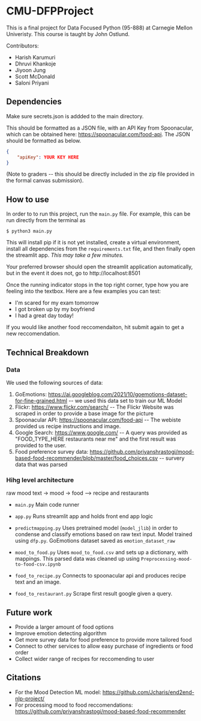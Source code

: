 # CMU-DFPProject

This is a final project for Data Focused Python (95-888) at Carnegie Mellon Univeristy. This course is taught by John Ostlund.

Contributors:
- Harish  Karumuri 	
- Dhruvi Khankoje 
- Jiyoon Jung	
- Scott McDonald	
- Saloni Priyani	


## Dependencies

Make sure secrets.json is addded to the main directory.

 This should be formatted as a JSON file, with an API Key from Spoonacular, which can be obtained here: https://spoonacular.com/food-api. The JSON should be formatted as below.

```secrets.json
{
    "apiKey": YOUR KEY HERE
}
```

(Note to graders -- this should be directly included in the zip file provided in the formal canvas submission).

## How to use

In order to to run this project, run the `main.py` file. For example, this can be run directly from the terminal as 

```
$ python3 main.py
```

This will install pip if it is not yet installed, create a virtual environment, install all dependencies from the `requirements.txt` file, and then finally open the streamlit app. *This may take a few minutes.*

Your preferred browser should open the streamlit application automatically, but in the event it does not, go to http://localhost:8501

Once the running indicator stops in the top right corner, type how you are feeling into the textbox. Here are a few examples you can test:

- I'm scared for my exam tomorrow
- I got broken up by my boyfriend
- I had a great day today!

If you would like another food reccomendaiton, hit submit again to get a new reccomendation.

## Technical Breakdown

### Data
We used the following sources of data:

1. GoEmotions: https://ai.googleblog.com/2021/10/goemotions-dataset-for-fine-grained.html -- we used this data set to train our ML Model
2. Flickr: https://www.flickr.com/search/ -- The Flickr Website was scraped in order to provide a base image for the picture
3. Spoonacular API: https://spoonacular.com/food-api -- The webiste provided us recipe instructions and image. 
4. Google Search: https://www.google.com/ -- A query was provided as "FOOD_TYPE_HERE restaurants near me" and the first result was provided to the user.
5. Food preference survey data: https://github.com/priyanshrastogi/mood-based-food-recommender/blob/master/food_choices.csv -- survery data that was parsed

### Hihg level architecture

raw mood text -> mood -> food --> recipe and restaurants

- `main.py`
Main code runner

- `app.py`
Runs streamlit app and holds front end app logic

- `predictmapping.py`
Uses pretrained model (`model_jlib`) in order to condense and classify emotions based on raw text input. Model trained using `dfp.py`. GoEmotions dataset saved as `emotion_dataset_raw`

- `mood_to_food.py`
Uses `mood_to_food.csv` and sets up a dictionary, with mappings. This parsed data was cleaned up using `Preprocessing-mood-to-food-csv.ipynb`

- `food_to_recipe.py`
Connects to spoonacular api and produces recipe text and an image.

- `food_to_restaurant.py`
Scrape first result google given a query.




## Future work

- Provide a larger amount of food options
- Improve emotion detecting algorithm
- Get more survey data for food preference to provide more tailored food
- Connect to other services to allow easy purchase of ingredients or food order
- Collect wider range of recipes for reccomending to user

## Citations

- For the Mood Detection ML model: https://github.com/Jcharis/end2end-nlp-project/
- For processing mood to food reccomendations: https://github.com/priyanshrastogi/mood-based-food-recommender
